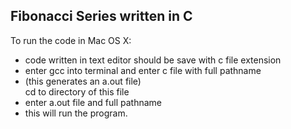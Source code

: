 Fibonacci Series written in C
--
To run the code in Mac OS X:
<ul>
<li>code written in text editor should be save with c file extension</li>

<li>enter gcc into terminal and enter c file with full pathname</li>

<li>(this generates an a.out file)</li>

</li>cd to directory of this file</li>

<li>enter a.out file and full pathname</li>

<li>this will run the program.</li>

</ul>
